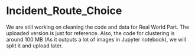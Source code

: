 # Incident_Route_Choice
We are still working on cleaning the code and data for Real World Part. The uploaded version is just for reference. Also, the code for clustering is around 100 MB (As it outputs a lot of images in Jupyter notebook), we will split it and upload later. 
